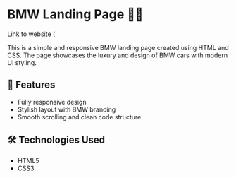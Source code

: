 # BMW Landing Page 🚗💨
Link to website (

This is a simple and responsive BMW landing page created using HTML and CSS. The page showcases the luxury and design of BMW cars with modern UI styling.

## 🚀 Features

- Fully responsive design
- Stylish layout with BMW branding
- Smooth scrolling and clean code structure

## 🛠️ Technologies Used

- HTML5
- CSS3
